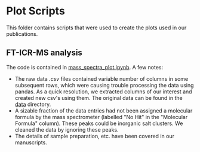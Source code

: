  
# Plot Scripts
This folder contains scripts that were used to create the plots used in our publications.

## FT-ICR-MS analysis
The code is contained in [mass_spectra_plot.ipynb](mass_spectra_plot.ipynb). A few notes:
- The raw data *.csv* files contained variable number of columns in some subsequent rows, which were causing trouble processing the data using pandas. As a quick resolution, we extracted columns of our interest and created new csv's using them. The original data can be found in the [data](../data/) directory.
- A sizable fraction of the data entries had not been assigned a molecular formula by the mass spectrometer (labelled "No Hit" in the "Molecular Formula" column). These peaks could be inorganic salt clusters. We cleaned the data by ignoring these peaks.
- The details of sample preparation, etc. have been covered in our manuscripts.